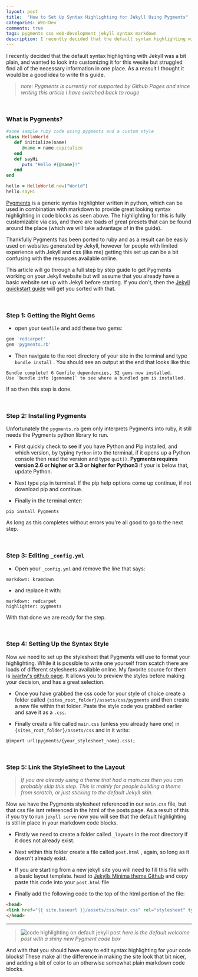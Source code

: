 ```yaml
---
layout: post
title:  "How to Set Up Syntax Highlighting for Jekyll Using Pygments"
categories: Web-Dev
comments: true
tags: pygments css web-development jekyll syntax markdown
description: I recently decided that the default syntax highlighting with Jekyll was a bit plain, and wanted to look into customizing it for this wesite but struggled find all of the necessary information...
---
```


I recently decided that the default syntax highlighting with Jekyll was a bit plain, and wanted to look into customizing it for this wesite but struggled find all of the necessary information in one place. As a reasult I thought it would be a good idea to write this guide.

> *note: Pygments is currently not supported by Github Pages and since writing this article I have switched back to rouge*

&nbsp;

### What is Pygments?

```ruby
#some sample ruby code using pygments and a custom style
class HelloWorld
   def initialize(name)
      @name = name.capitalize
   end
   def sayHi
      puts "Hello #{@name}!"
   end
end

hello = HelloWorld.new("World")
hello.sayHi
```

[Pygments](http://pygments.org/) is a generic syntax highlighter written in python, which can be used in combination with markdown to provide great looking syntax highlighting in code blocks as seen above. The highlighting for this is fully customizable via css, and there are loads of great presets that can be found around the place (which we will take advantage of in the guide).

Thankfully Pygments has been ported to ruby and as a result can be easily used on websites generated by Jekyll, however for people with limited experience with Jekyll and css (like me) getting this set up can be a bit confusing with the resources available online.

This article will go through a full step by step guide to get Pygments working on your Jekyll website but will assume that you already have a basic website set up with Jekyll before starting. If you don't, then the [Jekyll quickstart guide](https://jekyllrb.com/docs/) will get you sorted with that.

&nbsp;

### Step 1: Getting the Right Gems


- open your `Gemfile` and add these two gems:

```ruby
gem 'redcarpet'
gem 'pygments.rb'
``` 

- Then navigate to the root directory of your site in the terminal and type `bundle install` . You should see an output at the end that looks like this:

```
Bundle complete! 6 Gemfile dependencies, 32 gems now installed.
Use `bundle info [gemname]` to see where a bundled gem is installed.
```

If so then this step is done.

&nbsp;

### Step 2: Installing Pygments

Unfortunately the `pygments.rb` gem only interprets Pygments into ruby, it still needs the Pygments python library to run.

- First quickly check to see if you have Python and Pip installed, and which version, by typing `Python` into the terminal, if it opens up a Python console then read the version and type `quit()`. 
**Pygments requires version 2.6 or higher or 3.3 or higher for Python3** if your is below that, update Python. 

- Next type `pip` in terminal. If the pip help options come up continue, if not download pip and continue.

- Finally in the terminal enter:

```
pip install Pygments
```

As long as this completes without errors you're all good to go to the next step.

&nbsp;

### Step 3: Editing `_config.yml`

- Open your `_config.yml` and remove the line that says:

```
markdown: kramdown
```

- and replace it with:

```
markdown: redcarpet 
highlighter: pygments 
```

With that done we are ready for the step.

&nbsp;

### Step 4: Setting Up the Syntax Style

Now we need to set up the stylesheet that Pygments will use to format your highlighting. While it is possible to write one yourself from scatch there are loads of different stylesheets available online. My favorite source for them is [jwarby's github page](http://jwarby.github.io/jekyll-pygments-themes/languages/javascript.html). It allows you to preview the styles before making your decision, and has a great selection.

- Once you have grabbed the css code for your style of choice create a folder called `{sites_root_folder}/assets/css/pygments` and then create a new file within that folder. Paste the style code you grabbed earlier and save it as a `.css`.

- Finally create a file called `main.css` (unless you already have one) in `{sites_root_folder}/assets/css` and in it write:

```
@import url(pygments/{your_stylesheet_name}.css);
```
&nbsp;

### Step 5: Link the StyleSheet to the Layout

> *If you are already using a theme that had a main.css then you can probably skip this step. This is mainly for people building a theme from scratch, or just sticking to the default Jekyll skin.*

Now we have the Pygments stylesheet referenced in our `main.css` file, but that css file isnt referenced in the html of the posts page. As a result of this if you try to run `jekyll serve` now you will see that the default highlighting is still in place in your markdown code blocks.

- Firstly we need to create a folder called `_layouts` in the root directory if it does not already exist.

- Next within this folder create a file called `post.html` , again, so long as it doesn't already exist.

- If you are starting from a new jekyll site you will need to fill this file with a basic layout template. head to [Jekylls Minima theme Github](https://github.com/jekyll/minima/blob/master/_layouts/post.html) and copy paste this code into your `post.html` file

- Finally add the following code to the top of the html portion of the file:

```html
<head>
<link href="{{ site.baseurl }}/assets/css/main.css" rel="stylesheet" type="text/css">
</head>
```
------
> ![code highlighting on default jekyll post]({{site.url}}/assets/images/jekyll_code_highlight_example.png)
> *here is the default welcome post with a shiny new Pygment code box*

And with that you should have easy to edit syntax highlighting for your code blocks! These make all the difference in making the site look that bit nicer, and adding a bit of color to an otherwise somewhat plain markdown code blocks.